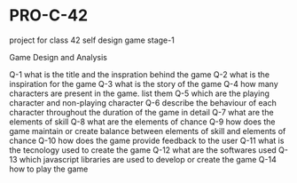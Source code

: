 # PRO-C-42
project for class 42 self design game stage-1

Game Design and Analysis

Q-1 what is the title and the inspration behind the game 
Q-2 what is the inspiration for the game
Q-3 what is the story of the game
Q-4 how many characters are present in the game. list them
Q-5 which are the playing character and non-playing character
Q-6 describe the behaviour of each character throughout the duration of the game in detail
Q-7 what are the elements of skill
Q-8 what are the elements of chance
Q-9 how does the game maintain or create balance between elements of skill and elements of chance
Q-10 how does the game provide feedback to the user
Q-11 what is the tecnology used to create the game
Q-12 what are the softwares used
Q-13 which javascript libraries are used to develop or create the game
Q-14 how to play the game
